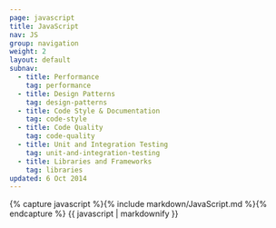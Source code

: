 ```yaml
---
page: javascript
title: JavaScript
nav: JS
group: navigation
weight: 2
layout: default
subnav:
  - title: Performance
    tag: performance
  - title: Design Patterns
    tag: design-patterns
  - title: Code Style & Documentation
    tag: code-style
  - title: Code Quality
    tag: code-quality
  - title: Unit and Integration Testing
    tag: unit-and-integration-testing
  - title: Libraries and Frameworks
    tag: libraries
updated: 6 Oct 2014
---
```


<div class="docs-section">
		{% capture javascript %}{% include markdown/JavaScript.md %}{% endcapture %}
		{{ javascript | markdownify }}
</div>
